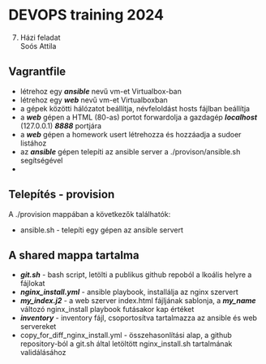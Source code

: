 # DEVOPS training 2024
7. Házi feladat  
Soós Attila
## Vagrantfile
* létrehoz egy ___ansible___ nevű vm-et Virtualbox-ban
* létrehoz egy ___web___ nevű vm-et Virtualboxban
 * a gépek közötti hálózatot beállítja, névfeloldást hosts fájlban beállítja
 * a ___web___ gépen a HTML (80-as) portot forwardolja a gazdagép ___localhost___ (127.0.0.1) ___8888___ portjára
 * a ___web___ gépen a homework usert létrehozza és hozzáadja a sudoer listához
 * az ___ansible___ gépen telepíti az ansible server a ./provison/ansible.sh segítségével
 * 
## Telepítés - provision
A ./provision mappában a következők találhatók:
* ansible.sh - telepíti egy gépen az ansible servert

## A shared mappa tartalma
* ___git.sh___             - bash script, letölti a publikus github repoból a lkoális helyre a fájlokat
* ___nginx_install.yml___  - ansible playbook, installálja az nginx szervert
* ___my_index.j2___        - a web szerver index.html fájljának sablonja, a ___my_name___ változó nginx_install playbook futásakor kap értéket
* ___inventory___          - inventory fájl, csoportosítva tartalmazza az ansible és web servereket
* copy_for_diff_nginx_install.yml - összehasonlítási alap, a github repository-ból a git.sh által letöltött nginx_install.sh tartalmának validálásához








